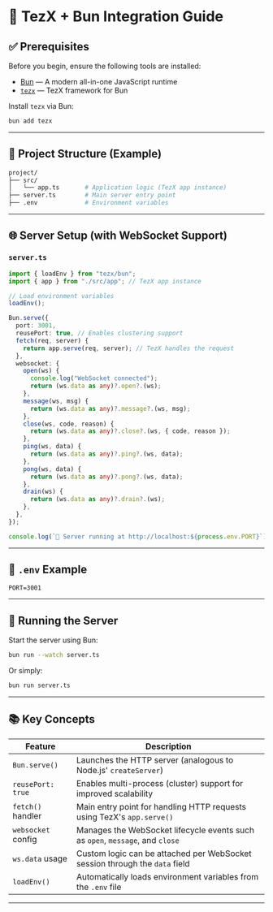 
# 🔧 TezX + Bun Integration Guide

## ✅ Prerequisites

Before you begin, ensure the following tools are installed:

* [Bun](https://bun.sh) — A modern all-in-one JavaScript runtime
* [`tezx`](https://www.npmjs.com/package/tezx) — TezX framework for Bun

Install `tezx` via Bun:

```bash
bun add tezx
```

---

## 📁 Project Structure (Example)

```bash
project/
├── src/
│   └── app.ts       # Application logic (TezX app instance)
├── server.ts        # Main server entry point
├── .env             # Environment variables
```

---

## 🌐 Server Setup (with WebSocket Support)

### `server.ts`

```ts
import { loadEnv } from "tezx/bun";
import { app } from "./src/app"; // TezX app instance

// Load environment variables
loadEnv();

Bun.serve({
  port: 3001,
  reusePort: true, // Enables clustering support
  fetch(req, server) {
    return app.serve(req, server); // TezX handles the request
  },
  websocket: {
    open(ws) {
      console.log("WebSocket connected");
      return (ws.data as any)?.open?.(ws);
    },
    message(ws, msg) {
      return (ws.data as any)?.message?.(ws, msg);
    },
    close(ws, code, reason) {
      return (ws.data as any)?.close?.(ws, { code, reason });
    },
    ping(ws, data) {
      return (ws.data as any)?.ping?.(ws, data);
    },
    pong(ws, data) {
      return (ws.data as any)?.pong?.(ws, data);
    },
    drain(ws) {
      return (ws.data as any)?.drain?.(ws);
    },
  },
});

console.log(`🚀 Server running at http://localhost:${process.env.PORT}`);
```

---

## 📄 `.env` Example

```env
PORT=3001
```

---

## 🧪 Running the Server

Start the server using Bun:

```bash
bun run --watch server.ts
```

Or simply:

```bash
bun run server.ts
```

---

## 📚 Key Concepts

| Feature            | Description                                                                   |
| ------------------ | ----------------------------------------------------------------------------- |
| `Bun.serve()`      | Launches the HTTP server (analogous to Node.js' `createServer`)               |
| `reusePort: true`  | Enables multi-process (cluster) support for improved scalability              |
| `fetch()` handler  | Main entry point for handling HTTP requests using TezX's `app.serve()`        |
| `websocket` config | Manages the WebSocket lifecycle events such as `open`, `message`, and `close` |
| `ws.data` usage    | Custom logic can be attached per WebSocket session through the `data` field   |
| `loadEnv()`        | Automatically loads environment variables from the `.env` file                |

---
